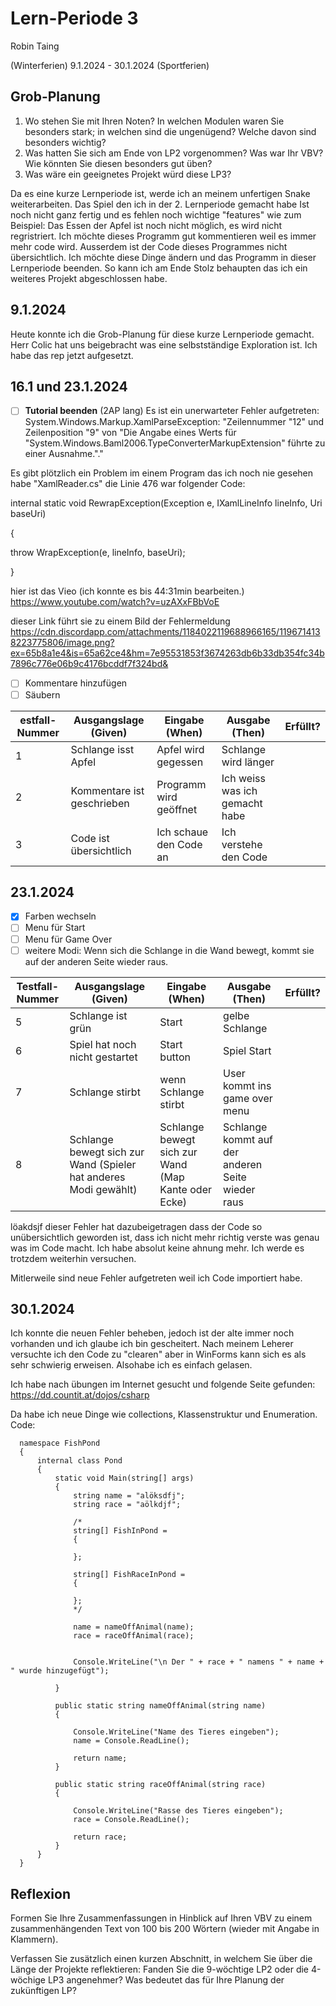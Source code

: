 # Lern-Periode 3

Robin Taing

(Winterferien) 9.1.2024 - 30.1.2024 (Sportferien)

## Grob-Planung

1. Wo stehen Sie mit Ihren Noten? In welchen Modulen waren Sie besonders stark; in welchen sind die ungenügend? Welche davon sind besonders wichtig?
2. Was hatten Sie sich am Ende von LP2 vorgenommen? Was war Ihr VBV? Wie könnten Sie diesen besonders gut üben?
3. Was wäre ein geeignetes Projekt würd diese LP3?

Da es eine kurze Lernperiode ist, werde ich an meinem unfertigen Snake weiterarbeiten. Das Spiel den ich in der 2. Lernperiode gemacht habe Ist noch nicht ganz fertig und es fehlen noch wichtige "features" wie zum Beispiel: Das Essen der Apfel ist noch nicht möglich, es wird nicht regristriert. Ich möchte dieses Programm gut kommentieren weil es immer mehr code wird. Ausserdem ist der Code dieses Programmes nicht übersichtlich. Ich möchte diese Dinge ändern und das Programm in dieser Lernperiode beenden. So kann ich am Ende Stolz behaupten das ich ein weiteres Projekt abgeschlossen habe.

## 9.1.2024

Heute konnte ich die Grob-Planung für diese kurze Lernperiode gemacht. Herr Colic hat uns beigebracht was eine selbstständige Exploration ist. Ich habe das rep jetzt aufgesetzt.

## 16.1 und 23.1.2024

- [ ] **Tutorial beenden** (2AP lang) Es ist ein unerwarteter Fehler aufgetreten:
      System.Windows.Markup.XamlParseException: "Zeilennummer "12" und Zeilenposition "9" von "Die Angabe eines Werts für "System.Windows.Baml2006.TypeConverterMarkupExtension" führte zu einer Ausnahme."."

Es gibt plötzlich ein Problem im einem Program das ich noch nie gesehen habe "XamlReader.cs" die Linie 476 war folgender Code: 

internal static void RewrapException(Exception e, IXamlLineInfo lineInfo, Uri baseUri)

{

 throw WrapException(e, lineInfo, baseUri);

} 

hier ist das Vieo (ich konnte es bis 44:31min bearbeiten.)
https://www.youtube.com/watch?v=uzAXxFBbVoE

dieser Link führt sie zu einem Bild der Fehlermeldung
https://cdn.discordapp.com/attachments/1184022119688966165/1196714138223775806/image.png?ex=65b8a1e4&is=65a62ce4&hm=7e95531853f3674263db6b33db354fc34b7896c776e06b9c4176bcddf7f324bd&

- [ ] Kommentare hinzufügen
- [ ] Säubern

| estfall-Nummer | Ausgangslage (Given) | Eingabe (When) | Ausgabe (Then) | Erfüllt? |
| -------------- | -------------------- | -------------- | -------------- | -------- |
| 1              | Schlange isst Apfel  | Apfel wird gegessen     |  Schlange wird länger  |          |
| 2              | Kommentare ist geschrieben | Programm wird geöffnet | Ich weiss was ich gemacht habe |          |
| 3              | Code ist übersichtlich   | Ich schaue den Code an | Ich verstehe den Code   |          |


## 23.1.2024

- [x] Farben wechseln
- [ ] Menu für Start
- [ ] Menu für Game Over
- [ ] weitere Modi: Wenn sich die Schlange in die Wand bewegt, kommt sie auf der anderen Seite wieder raus.
      
| Testfall-Nummer | Ausgangslage (Given) | Eingabe (When) | Ausgabe (Then) | Erfüllt? |
| --------------- | -------------------- | -------------- | -------------- | -------- |
| 5               |  Schlange ist grün   | Start |    gelbe Schlange            |          |
| 6               |  Spiel hat noch nicht gestartet |  Start button  | Spiel Start|          |
|              7  |  Schlange stirbt                    | wenn Schlange stirbt| User kommt ins game over menu            |          |
| 8 |Schlange bewegt sich zur Wand (Spieler hat anderes Modi gewählt)| Schlange bewegt sich zur Wand (Map Kante oder Ecke) | Schlange kommt auf der anderen Seite wieder raus    |          |

löakdsjf dieser Fehler hat dazubeigetragen dass der Code so unübersichtlich geworden ist, dass ich nicht mehr richtig verste was genau was im Code macht. Ich habe absolut keine ahnung mehr.
Ich werde es trotzdem weiterhin versuchen.

Mitlerweile sind neue Fehler aufgetreten weil ich Code importiert habe.

## 30.1.2024

Ich konnte die neuen Fehler beheben, jedoch ist der alte immer noch vorhanden und ich glaube ich bin gescheitert. Nach meinem Leherer versuchte ich den Code zu "clearen" aber in WinForms kann sich es als sehr schwierig erweisen. Alsohabe ich es einfach gelasen. 

Ich habe nach übungen im Internet gesucht und folgende Seite gefunden: https://dd.countit.at/dojos/csharp

Da habe ich neue Dinge wie collections, Klassenstruktur und Enumeration.
Code:

      namespace FishPond
      {
          internal class Pond
          {
              static void Main(string[] args)
              {
                  string name = "alöksdfj";
                  string race = "aölkdjf";
      
                  /*
                  string[] FishInPond =
                  {
      
                  };
      
                  string[] FishRaceInPond =
                  {
      
                  };
                  */
      
                  name = nameOffAnimal(name);
                  race = raceOffAnimal(race);
      
      
                  Console.WriteLine("\n Der " + race + " namens " + name + " wurde hinzugefügt");
      
              }
      
              public static string nameOffAnimal(string name)
              {
                  
                  Console.WriteLine("Name des Tieres eingeben");
                  name = Console.ReadLine();
      
                  return name;
              }
      
              public static string raceOffAnimal(string race)
              {
      
                  Console.WriteLine("Rasse des Tieres eingeben");
                  race = Console.ReadLine();
      
                  return race;
              }
          }
      }

## Reflexion

Formen Sie Ihre Zusammenfassungen in Hinblick auf Ihren VBV zu einem zusammenhängenden Text von 100 bis 200 Wörtern (wieder mit Angabe in Klammern).

Verfassen Sie zusätzlich einen kurzen Abschnitt, in welchem Sie über die Länge der Projekte reflektieren: Fanden Sie die 9-wöchtige LP2 oder die 4-wöchige LP3 angenehmer? Was bedeutet das für Ihre Planung der zukünftigen LP?
